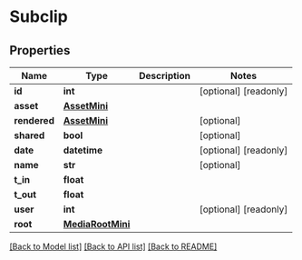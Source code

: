 # Subclip

## Properties

Name | Type | Description | Notes
------------ | ------------- | ------------- | -------------
**id** | **int** |  | [optional] [readonly] 
**asset** | [**AssetMini**](AssetMini.md) |  | 
**rendered** | [**AssetMini**](AssetMini.md) |  | [optional] 
**shared** | **bool** |  | [optional] 
**date** | **datetime** |  | [optional] [readonly] 
**name** | **str** |  | [optional] 
**t_in** | **float** |  | 
**t_out** | **float** |  | 
**user** | **int** |  | [optional] [readonly] 
**root** | [**MediaRootMini**](MediaRootMini.md) |  | 

[[Back to Model list]](../#documentation-for-models) [[Back to API list]](../#documentation-for-api-endpoints) [[Back to README]](../)


